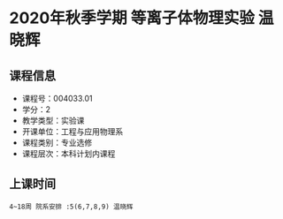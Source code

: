 # 2020年秋季学期 等离子体物理实验 温晓辉






## 课程信息

- 课程号：004033.01
- 学分：2
- 教学类型：实验课
- 开课单位：工程与应用物理系
- 课程类别：专业选修
- 课程层次：本科计划内课程

## 上课时间

```
4~18周 院系安排 :5(6,7,8,9) 温晓辉
```

